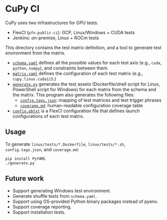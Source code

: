 # CuPy CI

CuPy uses two infrastructures for GPU tests.

* FlexCI (`pfn-public-ci`): GCP, Linux/Windows + CUDA tests
* Jenkins: on-premise, Linux + ROCm tests

This directory contains the test matrix definition, and a tool to generate test environment from the matrix.

* [`schema.yaml`](schema.yaml) defines all the possible values for each test axis (e.g., `cuda`, `python`, `numpy`), and constraints between them.
* [`matrix.yaml`](matrix.yaml) defines the configuration of each test matrix (e.g., `cupy.linux.cuda115`.)
* [`generate.py`](generate.py) generates the test assets (Dockerfile/shell script for Linux, PowerShell script for Windows) for each matrix from the schema and the matrix.
  This program also generates the following files:
    * [`config.tags.json`](config.tags.json): mapping of test matrices and test trigger phrases
    * [`coverage.md`](coverage.md): human-readable configuration coverage table
* [`config.pbtxt`](config.pbtxt) is a FlexCI configuration file that defines launch configurations of each test matrix.

## Usage

To generate `linux/tests/*.Dockerfile`, `linux/tests/*.sh`, `config.tags.json`, and `coverage.md`:

```
pip install PyYAML
./generate.py
```

## Future work

* Support generating Windows test environment.
* Generate shuffle tests from `schema.yaml`.
* Support using OS-provided Python binary packages instead of pyenv.
* Support coverage reporting.
* Support installation tests.
